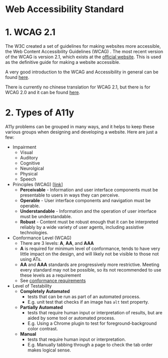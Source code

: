 # Web Accessibility Standard

# 1. WCAG 2.1
The W3C created a set of guidelines for making websites more accessible, the Web Content Accessibility Guidelines (WCAG) . The most recent version of the WCAG is version 2.1, which exists at the [official website](https://www.w3.org/TR/WCAG21/). This is used as the definitive guide for making a website accessible.

A very good introduction to the WCAG and Accessibility in general can be found [here](https://www.w3.org/WAI/fundamentals/accessibility-intro/).

There is currently no chinese translation for WCAG 2.1, but there is for WCAG 2.0 and it can be found [here](https://www.w3.org/Translations/WCAG20-zh/).

# 2. Types of A11y
A11y problems can be grouped in many ways, and it helps to keep these various groups when designing and developing a website. Here are just a few:
* Impairment
  * Visual
  * Auditory
  * Cognitive
  * Neurolgical
  * Physical
  * Speech
* Principles (WCAG) [[link](https://www.w3.org/TR/WCAG20/#guidelines)]
  * **Perceivable** - Information and user interface components must be presentable to users in ways they can perceive.
  * **Operable** - User interface components and navigation must be operable.
  * **Understandable** - Information and the operation of user interface must be understandable.
  * **Robust** - Content must be robust enough that it can be interpreted reliably by a wide variety of user agents, including assistive technologies.
* Conformance Level (WCAG)
  * There are 3 levels: **A**, **AA**, and **AAA**
  * **A** is required for minimum level of conformance, tends to have very little impact on the design, and will likely not be visible to those not using ATs.
  * **AA** and **AAA** standards are progressively more restrictive. Meeting every standard may not be possible, so its not recommended to use these levels as a requirement
  * See [conformance requirements](https://www.w3.org/TR/WCAG20/#conformance-reqs)
* Level of Testability
  * **Completely Automated**
    * tests that can be run as part of an automated process.
    * E.g. unit test that checks if an image has `alt` text property.
  * **Partially Automated**
    * tests that require human input or interpretation of results, but are aided by some tool or automated process.
    * E.g. Using a Chrome plugin to test for foreground-background color contrast.
  * **Manual**
    * tests that require human input or interpretation.
    * E.g. Manually tabbing through a page to check the tab order makes logical sense.
